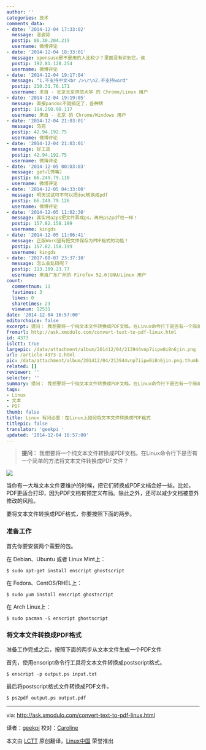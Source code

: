 ```yaml
---
author: ''
categories: 技术
comments_data:
- date: '2014-12-04 17:33:02'
  message: 涨姿势
  postip: 86.30.204.219
  username: 微博评论
- date: '2014-12-04 18:33:01'
  message: opensuse是不是用的人比较少？里面没有讲到它。诶
  postip: 192.81.128.254
  username: 微博评论
- date: '2014-12-04 19:17:04'
  message: "1.不支持中文<br />\r\n2.不支持word"
  postip: 210.31.76.171
  username: 来自 - 北京北京师范大学 的 Chrome/Linux 用户
- date: '2014-12-04 19:19:05'
  message: 直接pandoc不就搞定了，各种转
  postip: 114.250.90.117
  username: 来自 - 北京 的 Chrome/Windows 用户
- date: '2014-12-04 21:03:01'
  message: 马克
  postip: 42.94.192.75
  username: 微博评论
- date: '2014-12-04 21:03:01'
  message: 好工具
  postip: 42.94.192.75
  username: 微博评论
- date: '2014-12-05 00:03:03'
  message: get√[馋嘴]
  postip: 66.249.79.110
  username: 微博评论
- date: '2014-12-05 04:33:00'
  message: 明天试试可不可以把doc转换成pdf
  postip: 66.249.79.126
  username: 微博评论
- date: '2014-12-05 11:02:30'
  message: 其实用a2ps把文件弄成ps，再用ps2pdf也一样！
  postip: 157.82.158.199
  username: kingds
- date: '2014-12-05 11:06:41'
  message: 正版Word里有把文件保存为PDF格式的功能！
  postip: 157.82.158.199
  username: kingds
- date: '2017-08-07 23:37:10'
  message: 怎么会乱码呢？
  postip: 113.109.23.77
  username: 来自广东广州的 Firefox 52.0|GNU/Linux 用户
count:
  commentnum: 11
  favtimes: 3
  likes: 0
  sharetimes: 23
  viewnum: 12531
date: '2014-12-04 16:57:00'
editorchoice: false
excerpt: 提问： 我想要将一个纯文本文件转换成PDF文档。在Linux命令行下是否有一个简单的方法将文本文件转换成PDF文件？ 答：当你有一大堆文本文件要维护的时候，把它们转换成PDF文档会好一些。比如，PDF更适合打印，因为PDF文档有预定义布局。除此之外，还可以减少文档被意外修改的风险。
fromurl: http://ask.xmodulo.com/convert-text-to-pdf-linux.html
id: 4373
islctt: true
largepic: /data/attachment/album/201412/04/213944vnp7iipw0i8n6jin.png
url: /article-4373-1.html
pic: /data/attachment/album/201412/04/213944vnp7iipw0i8n6jin.png.thumb.jpg
related: []
reviewer: ''
selector: ''
summary: 提问： 我想要将一个纯文本文件转换成PDF文档。在Linux命令行下是否有一个简单的方法将文本文件转换成PDF文件？ 答：当你有一大堆文本文件要维护的时候，把它们转换成PDF文档会好一些。比如，PDF更适合打印，因为PDF文档有预定义布局。除此之外，还可以减少文档被意外修改的风险。
tags:
- Linux
- 文本
- PDF
thumb: false
title: Linux 有问必答：在Linux上如何将文本文件转换成PDF格式
titlepic: false
translator: 'geekpi '
updated: '2014-12-04 16:57:00'
---
```



> 
> **提问**： 我想要将一个纯文本文件转换成PDF文档。在Linux命令行下是否有一个简单的方法将文本文件转换成PDF文件？
> 
> 
> 


![](/data/attachment/album/201412/04/213944vnp7iipw0i8n6jin.png)


当你有一大堆文本文件要维护的时候，把它们转换成PDF文档会好一些。比如，PDF更适合打印，因为PDF文档有预定义布局。除此之外，还可以减少文档被意外修改的风险。


要将文本文件转换成PDF格式，你要按照下面的两步。


### 准备工作


首先你要安装两个需要的包。


在 Debian、Ubuntu 或者 Linux Mint上：



```
$ sudo apt-get install enscript ghostscript 

```

在 Fedora、CentOS/RHEL上：



```
$ sudo yum install enscript ghostscript 

```

在 Arch Linux上：



```
$ sudo pacman -S enscript ghostscript 

```

### 将文本文件转换成PDF格式


准备工作完成之后，按照下面的两步从文本文件生成一个PDF文件


首先，使用enscript命令行工具将文本文件转换成postscript格式。



```
$ enscript -p output.ps input.txt 

```

最后将postscript格式文件转换成PDF文件。



```
$ ps2pdf output.ps output.pdf 

```



---


via: <http://ask.xmodulo.com/convert-text-to-pdf-linux.html>


译者：[geekpi](https://github.com/geekpi) 校对：[Caroline](https://github.com/carolinewuyan)


本文由 [LCTT](https://github.com/LCTT/TranslateProject) 原创翻译，[Linux中国](http://linux.cn/) 荣誉推出